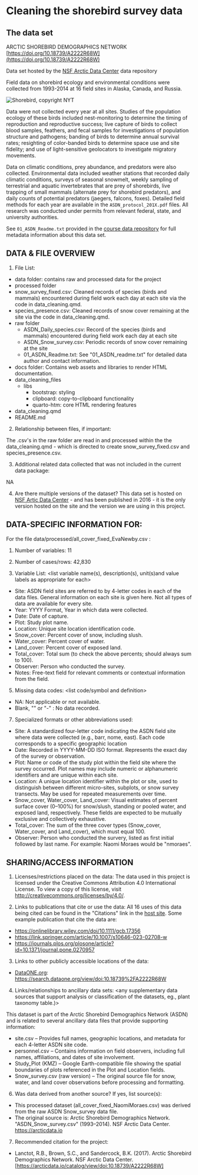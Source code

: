 # Cleaning the shorebird survey data 


## The data set

ARCTIC SHOREBIRD DEMOGRAPHICS NETWORK [https://doi.org/10.18739/A2222R68W](https://doi.org/10.18739/A2222R68W)

Data set hosted by the [NSF Arctic Data Center](https://arcticdata.io) data repository 

Field data on shorebird ecology and environmental conditions were collected from 1993-2014 at 16 field sites in Alaska, Canada, and Russia.

![Shorebird, copyright NYT](https://static01.nyt.com/images/2017/09/10/nyregion/10NATURE1/10NATURE1-superJumbo.jpg?quality=75&auto=webp)

Data were not collected every year at all sites. Studies of the population ecology of these birds included nest-monitoring to determine the timing of reproduction and reproductive success; live capture of birds to collect blood samples, feathers, and fecal samples for investigations of population structure and pathogens; banding of birds to determine annual survival rates; resighting of color-banded birds to determine space use and site fidelity; and use of light-sensitive geolocators to investigate migratory movements. 

Data on climatic conditions, prey abundance, and predators were also collected. Environmental data included weather stations that recorded daily climatic conditions, surveys of seasonal snowmelt, weekly sampling of terrestrial and aquatic invertebrates that are prey of shorebirds, live trapping of small mammals (alternate prey for shorebird predators), and daily counts of potential predators (jaegers, falcons, foxes). Detailed field methods for each year are available in the `ASDN_protocol_201X.pdf` files. All research was conducted under permits from relevant federal, state, and university authorities.

See `01_ASDN_Readme.txt` provided in the [course data repository](https://github.com/UCSB-Library-Research-Data-Services/bren-meds213-spring-2024-class-data) for full metadata information about this data set.

## DATA & FILE OVERVIEW

1. File List:
 - data folder: contains raw and processed data for the project
  - processed folder
   - snow_survey_fixed.csv: Cleaned records of species (birds and mammals) encountered during field work each day at each site via the code in data_cleaning.qmd.
   - species_presence.csv: Cleaned records of snow cover remaining at the site via the code in data_cleaning.qmd.
  - raw folder
    - ASDN_Daily_species.csv: Record of the species (birds and mammals) encountered during field work each day at each site
    - ASDN_Snow_survey.csv: Periodic records of snow cover remaining at the site
    - 01_ASDN_Readme.txt: See "01_ASDN_readme.txt" for detailed data author and contact information.
 - docs folder: Contains web assets and libraries to render HTML documentation.
  - data_cleaning_files
    - libs
      - bootstrap: styling
      - clipboard: copy-to-clipboard functionality
      - quarto-htm: core HTML rendering features
 - data_cleaning.qmd
 - README.md

2. Relationship between files, if important:

The .csv's in the raw folder are read in and processed within the the data_cleaning.qmd - which is directed to create snow_survey_fixed.csv and species_presence.csv.

3. Additional related data collected that was not included in the current
data package:

NA

4. Are there multiple versions of the dataset? 
This data set is hosted on [NSF Artic Data Center](https://arcticdata.io/catalog/view/doi%3A10.18739%2FA2222R68W) - and has been published in 2016 - it is the only version hosted on the site and the version we are using in this project.

## DATA-SPECIFIC INFORMATION FOR:

For the file  data/processed/all_cover_fixed_EvaNewby.csv : 

1. Number of variables: 11

2. Number of cases/rows: 42,830

3. Variable List: <list variable name(s), description(s), unit(s)and value 
labels as appropriate for each>
- Site: ASDN field sites are referred to by 4-letter codes in each of the data files.  General information on each site is given here.  Not all types of data are available for every site.
- Year: YYYY Format, Year in which data were collected.
- Date: Date of capture.
- Plot: Study plot name.
- Location: Unique site location identification code.
- Snow_cover: Percent cover of snow, including slush.
- Water_cover: Percent cover of water.
- Land_cover: Percent cover of exposed land.
- Total_cover:	Total sum (to check the above percents; should always sum to 100).
- Observer:	Person who conducted the survey.
- Notes:  Free-text field for relevant comments or contextual information from the field.

5. Missing data codes: <list code/symbol and definition>
-    NA: Not applicable or not available.
-    Blank, "" or "-" : No data recorded.

7. Specialized formats or other abbreviations used:
- Site: A standardized four-letter code indicating the ASDN field site where data were collected (e.g., barr, nome, east). Each code corresponds to a specific geographic location
- Date: Recorded in YYYY-MM-DD ISO format. Represents the exact day of the survey or observation.
- Plot: Name or code of the study plot within the field site where the survey occurred. Plot names may include numeric or alphanumeric identifiers and are unique within each site.
- Location: A unique location identifier within the plot or site, used to distinguish between different micro-sites, subplots, or snow survey transects. May be used for repeated measurements over time.
- Snow_cover, Water_cover, Land_cover: Visual estimates of percent surface cover (0–100%) for snow/slush, standing or pooled water, and exposed land, respectively. These fields are expected to be mutually exclusive and collectively exhaustive.
- Total_cover: The sum of the three cover types (Snow_cover, Water_cover, and Land_cover), which must equal 100.
- Observer: Person who conducted the survery, listed as first initial followed by last name. For example: Naomi Moraes would be "nmoraes".

## SHARING/ACCESS INFORMATION

1. Licenses/restrictions placed on the data: The data used in this project is licensed under the Creative Commons Attribution 4.0 International License. To view a copy of this license, visit http://creativecommons.org/licenses/by/4.0/.

2. Links to publications that cite or use the data:
All 16 uses of this data being cited can be found in the "Citations" link in the [host site](https://arcticdata.io/catalog/view/doi%3A10.18739%2FA2222R68W). Some example publication that cite the data are:
- https://onlinelibrary.wiley.com/doi/10.1111/gcb.17356
- https://link.springer.com/article/10.1007/s10646-023-02708-w
- https://journals.plos.org/plosone/article?id=10.1371/journal.pone.0270957

3. Links to other publicly accessible locations of the data:

- [DataONE.org](https://search.dataone.org/view/doi:10.18739%2FA2222R68W): https://search.dataone.org/view/doi:10.18739%2FA2222R68W

4. Links/relationships to ancillary data sets: <any supplementary data sources 
that support analysis or classification of the datasets, eg., plant taxonomy table.)>

This dataset is part of the Arctic Shorebird Demographics Network (ASDN) and is related to several ancillary data files that provide supporting information:
- site.csv – Provides full names, geographic locations, and metadata for each 4-letter ASDN site code.
- personnel.csv – Contains information on field observers, including full names, affiliations, and dates of site involvement.
- Study_Plot (KMZ) – Google Earth-compatible file showing the spatial boundaries of plots referenced in the Plot and Location fields.
- Snow_survey.csv (raw version) – The original source file for snow, water, and land cover observations before processing and formatting.

6. Was data derived from another source? If yes, list source(s): <list citations 
to original sources>
- This processed dataset (all_cover_fixed_NaomiMoraes.csv) was derived from the raw ASDN Snow_survey data file.
- The original source is: Arctic Shorebird Demographics Network. "ASDN_Snow_survey.csv" (1993–2014). NSF Arctic Data Center. https://arcticdata.io

7. Recommended citation for the project:
- Lanctot, R.B., Brown, S.C., and Sandercock, B.K. (2017). Arctic Shorebird Demographics Network. NSF Arctic Data Center. [https://arcticdata.io/catalog/view/doi:10.18739/A2222R68W]